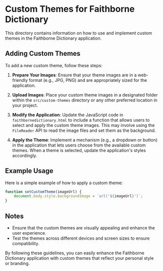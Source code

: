 # Custom Themes for Faithborne Dictionary

This directory contains information on how to use and implement custom themes in the Faithborne Dictionary application.

## Adding Custom Themes

To add a new custom theme, follow these steps:

1. **Prepare Your Images**: Ensure that your theme images are in a web-friendly format (e.g., JPG, PNG) and are appropriately sized for the application.

2. **Upload Images**: Place your custom theme images in a designated folder within the `src/custom-themes` directory or any other preferred location in your project.

3. **Modify the Application**: Update the JavaScript code in `faithbornedictionary.html` to include a function that allows users to select and apply the custom theme images. This may involve using the `FileReader` API to read the image files and set them as the background.

4. **Apply the Theme**: Implement a mechanism (e.g., a dropdown or button) in the application that lets users choose from the available custom themes. When a theme is selected, update the application's styles accordingly.

## Example Usage

Here is a simple example of how to apply a custom theme:

```javascript
function setCustomTheme(imageUrl) {
    document.body.style.backgroundImage = `url('${imageUrl}')`;
}
```

## Notes

- Ensure that the custom themes are visually appealing and enhance the user experience.
- Test the themes across different devices and screen sizes to ensure compatibility.

By following these guidelines, you can easily enhance the Faithborne Dictionary application with custom themes that reflect your personal style or branding.